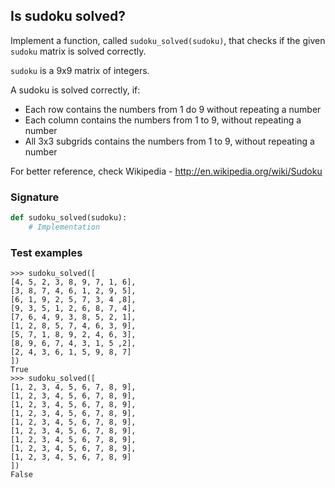## Is sudoku solved?

Implement a function, called `sudoku_solved(sudoku)`, that checks if the given `sudoku` matrix is solved correctly.

```sudoku``` is a 9x9 matrix of integers.

A sudoku is solved correctly, if:

* Each row contains the numbers from 1 do 9 without repeating a number
* Each column contains the numbers from 1 to 9, without repeating a number
* All 3x3 subgrids contains the numbers from 1 to 9, without repeating a number

For better reference, check Wikipedia - http://en.wikipedia.org/wiki/Sudoku

### Signature

```python
def sudoku_solved(sudoku):
    # Implementation
```

### Test examples

```
>>> sudoku_solved([
[4, 5, 2, 3, 8, 9, 7, 1, 6],
[3, 8, 7, 4, 6, 1, 2, 9, 5],
[6, 1, 9, 2, 5, 7, 3, 4 ,8],
[9, 3, 5, 1, 2, 6, 8, 7, 4],
[7, 6, 4, 9, 3, 8, 5, 2, 1],
[1, 2, 8, 5, 7, 4, 6, 3, 9],
[5, 7, 1, 8, 9, 2, 4, 6, 3],
[8, 9, 6, 7, 4, 3, 1, 5 ,2],
[2, 4, 3, 6, 1, 5, 9, 8, 7]
])
True
>>> sudoku_solved([
[1, 2, 3, 4, 5, 6, 7, 8, 9],
[1, 2, 3, 4, 5, 6, 7, 8, 9],
[1, 2, 3, 4, 5, 6, 7, 8, 9],
[1, 2, 3, 4, 5, 6, 7, 8, 9],
[1, 2, 3, 4, 5, 6, 7, 8, 9],
[1, 2, 3, 4, 5, 6, 7, 8, 9],
[1, 2, 3, 4, 5, 6, 7, 8, 9],
[1, 2, 3, 4, 5, 6, 7, 8, 9],
[1, 2, 3, 4, 5, 6, 7, 8, 9]
])
False
```

